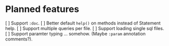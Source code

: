 # Planned features
[ ] Support `:doc`.
[ ] Better default `help()` on methods instead of Statement help.
[ ] Support multiple queries per file.
[ ] Support loading single sql files.
[ ] Support paramter typing ... somehow. (Maybe `:param` annotation comments?).
